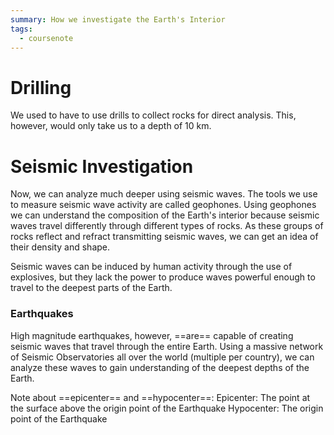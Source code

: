 ```yaml
---
summary: How we investigate the Earth's Interior
tags:
  - coursenote
---
```

# Drilling
We used to have to use drills to collect rocks for direct analysis. This, however, would only take us to a depth of 10 km.

# Seismic Investigation
Now, we can analyze much deeper using seismic waves. The tools we use to measure seismic wave activity are called geophones. Using geophones we can understand the composition of the Earth's interior because seismic waves travel differently through different types of rocks. As these groups of rocks reflect and refract transmitting seismic waves, we can get an idea of their density and shape.

Seismic waves can be induced by human activity through the use of explosives, but they lack the power to produce waves powerful enough to travel to the deepest parts of the Earth.

### Earthquakes
High magnitude earthquakes, however, ==are== capable of creating seismic waves that travel through the entire Earth. Using a massive network of Seismic Observatories all over the world (multiple per country), we can analyze these waves to gain understanding of the deepest depths of the Earth.

Note about ==epicenter== and ==hypocenter==:
Epicenter: The point at the surface above the origin point of the Earthquake
Hypocenter: The origin point of the Earthquake